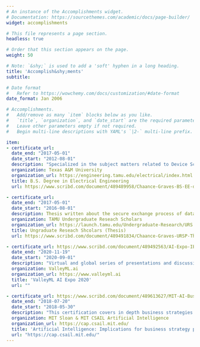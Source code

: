 ```yaml
---
# An instance of the Accomplishments widget.
# Documentation: https://sourcethemes.com/academic/docs/page-builder/
widget: accomplishments

# This file represents a page section.
headless: true

# Order that this section appears on the page.
weight: 50

# Note: `&shy;` is used to add a 'soft' hyphen in a long heading.
title: 'Accomplish&shy;ments'
subtitle:

# Date format
#   Refer to https://wowchemy.com/docs/customization/#date-format
date_format: Jan 2006

# Accomplishments.
#   Add/remove as many `item` blocks below as you like.
#   `title`, `organization`, and `date_start` are the required parameters.
#   Leave other parameters empty if not required.
#   Begin multi-line descriptions with YAML's `|2-` multi-line prefix.

item:
- certificate_url:
  date_end: "2017-05-01"
  date_start: "2012-08-01"
  description: "Specialized in the subject matters related to Device Science/Nanotechnology and Information Science Systems."
  organization: Texas A&M University
  organization_url: https://engineering.tamu.edu/electrical/index.html
  title: B.S. Degree in Electrical Engineering 
  url: https://www.scribd.com/document/489489958/Chaance-Graves-BS-EE-diploma?secret_password=ZdpOhoeD7u0d4ayDeTMR

- certificate_url:
  date_end: "2017-05-01"
  date_start: "2016-08-01"
  description: Thesis written about the secure exchange process of data and experimentation of an Optical communications system.
  organization: TAMU Undergraduate Reseach Scholars 
  organization_url: https://launch.tamu.edu/Undergraduate-Research/URS
  title: Ungraduate Reseach Shcolars (Thesis)
  url: https://www.scribd.com/document/489491834/Chaance-Graves-URSP-Thesis?secret_password=eT0mcveqyiEWCNECCyH1

- certificate_url: https://www.scribd.com/document/489492563/AI-Expo-IEEE-PDH-certificate?secret_password=2n5CayA6h9LUbPld1LY6
  date_end: "2020-11-19"
  date_start: "2020-09-01"
  description: "Virtual and global series of presentations and discussions centered around the evolution and practical applications of Enterprise AI, AI Robotics, and AI Hardware, etc."
  organization: ValleyML.ai
  organization_url: https://www.valleyml.ai
  title: 'ValleyML AI Expo 2020'
  url: ""

- certificate_url: https://www.scribd.com/document/489613627/MIT-AI-Business-Strategy?secret_password=4VvgMDqInQU5yqUt2Dxg
  date_end: "2018-07-20"
  date_start: "2018-05-30"
  description: "This certification covers in depth business strategies of how AI impacts various industries, the current innovations and future of Artificial Intelligence."
  organization: MIT Sloan & MIT CSAIL Artificial Intelligence
  organization_url: https://cap.csail.mit.edu/
  title: 'Artificial Intelligence: Implications for business strategy program'
  url: "https://cap.csail.mit.edu/"
---
```




